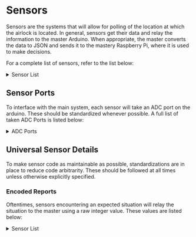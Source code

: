 # Sensors
Sensors are the systems that will allow for polling of the location at which the airlock is located. In general, sensors get their data and relay the information to the master Arduino. When appropriate, the master converts the data to JSON and sends it to the mastery Raspberry Pi, where it is used to make decisions. 

For a complete list of sensors, refer to the list below:
<details>
  <summary>Sensor List</summary>
  - <a href="co2-sensor">Gravity IR CO₂ Sensor</a> <br/>
  - <a href="o2-sensor">Grove O₂ Sensor</a> <br/>
  - <a href="temperature-pressure-sensor">Temperature/Pressure Sensor</a> <br/>
</details>

## Sensor Ports
To interface with the main system, each sensor will take an ADC port on the arduino. These should be standardized whenever possible. A full list of taken ADC Ports is listed below:


<details>
  <summary>ADC Ports</summary>
  <b>AO</b>: CO₂ Sensor </br>
  <b>A1</b>: O₂ Sensor </br>
  <b>A3</b>: T/P Sensor </br>
</details>

## Universal Sensor Details
To make sensor code as maintainable as possible, standardizations are in place to reduce code arbitrarity. These should be followed at all times unless otherwise explicitly specified.

### Encoded Reports
Oftentimes, sensors encountering an expected situation will relay the situation to the master using a raw integer value. These values are listed below:

<details>
  <summary>Sensor List</summary>
  <b>-555</b>: Generic Error
</details>
